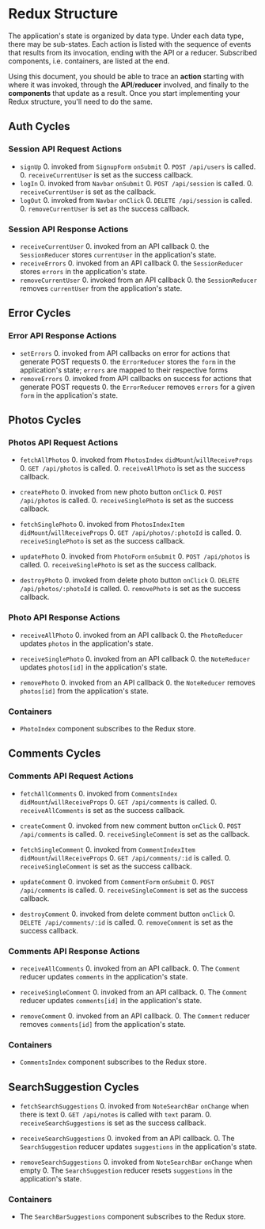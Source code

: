# Redux Structure

The application's state is organized by data type. Under each data type, there
may be sub-states. Each action is listed with the sequence of events that
results from its invocation, ending with the API or a reducer. Subscribed
components, i.e. containers, are listed at the end.

Using this document, you should be able to trace an **action** starting with
where it was invoked, through the **API**/**reducer** involved, and finally to
the **components** that update as a result. Once you start implementing your
Redux structure, you'll need to do the same.

## Auth Cycles

### Session API Request Actions

* `signUp`
  0. invoked from `SignupForm` `onSubmit`
  0. `POST /api/users` is called.
  0. `receiveCurrentUser` is set as the success callback.
* `logIn`
  0. invoked from `Navbar` `onSubmit`
  0. `POST /api/session` is called.
  0. `receiveCurrentUser` is set as the callback.
* `logOut`
  0. invoked from `Navbar` `onClick`
  0. `DELETE /api/session` is called.
  0. `removeCurrentUser` is set as the success callback.


### Session API Response Actions

* `receiveCurrentUser`
  0. invoked from an API callback
  0. the `SessionReducer` stores `currentUser` in the application's state.
* `receiveErrors`
  0. invoked from an API callback
  0. the `SessionReducer` stores `errors` in the application's state.
* `removeCurrentUser`
  0. invoked from an API callback
  0. the `SessionReducer` removes `currentUser` from the application's state.

## Error Cycles

### Error API Response Actions
* `setErrors`
  0. invoked from API callbacks on error for actions that generate POST requests
  0. the `ErrorReducer` stores the `form` in the application's state; `errors` are mapped to their respective forms
* `removeErrors`
  0. invoked from API callbacks on success for actions that generate POST requests
  0. the `ErrorReducer` removes `errors` for a given `form` in the application's state.

## Photos Cycles

### Photos API Request Actions

* `fetchAllPhotos`
  0. invoked from `PhotosIndex` `didMount`/`willReceiveProps`
  0. `GET /api/photos` is called.
  0. `receiveAllPhoto` is set as the success callback.

* `createPhoto`
  0. invoked from new photo button `onClick`
  0. `POST /api/photos` is called.
  0. `receiveSinglePhoto` is set as the success callback.

* `fetchSinglePhoto`
  0. invoked from `PhotosIndexItem` `didMount`/`willReceiveProps`
  0. `GET /api/photos/:photoId` is called.
  0. `receiveSinglePhoto` is set as the success callback.

* `updatePhoto`
  0. invoked from `PhotoForm` `onSubmit`
  0. `POST /api/photos` is called.
  0. `receiveSinglePhoto` is set as the success callback.

* `destroyPhoto`
  0. invoked from delete photo button `onClick`
  0. `DELETE /api/photos/:photoId` is called.
  0. `removePhoto` is set as the success callback.

### Photo API Response Actions

* `receiveAllPhoto`
  0. invoked from an API callback
  0. the `PhotoReducer` updates `photos` in the application's state.

* `receiveSinglePhoto`
  0. invoked from an API callback
  0. the `NoteReducer` updates `photos[id]` in the application's state.

* `removePhoto`
  0. invoked from an API callback
  0. the `NoteReducer` removes `photos[id]` from the application's state.

### Containers

* `PhotoIndex` component subscribes to the Redux store.


## Comments Cycles

### Comments API Request Actions

* `fetchAllComments`
  0. invoked from `CommentsIndex` `didMount`/`willReceiveProps`
  0. `GET /api/comments` is called.
  0. `receiveAllComments` is set as the success callback.

* `createComment`
  0. invoked from new comment button `onClick`
  0. `POST /api/comments` is called.
  0. `receiveSingleComment` is set as the callback.

* `fetchSingleComment`
  0. invoked from `CommentIndexItem` `didMount`/`willReceiveProps`
  0. `GET /api/comments/:id` is called.
  0. `receiveSingleComment` is set as the success callback.

* `updateComment`
  0. invoked from `CommentForm` `onSubmit`
  0. `POST /api/comments` is called.
  0. `receiveSingleComment` is set as the success callback.

* `destroyComment`
  0. invoked from delete comment button `onClick`
  0. `DELETE /api/comments/:id` is called.
  0. `removeComment` is set as the success callback.

### Comments API Response Actions

* `receiveAllComments`
  0. invoked from an API callback.
  0. The `Comment` reducer updates `comments` in the application's state.

* `receiveSingleComment`
  0. invoked from an API callback.
  0. The `Comment` reducer updates `comments[id]` in the application's state.

* `removeComment`
  0. invoked from an API callback.
  0. The `Comment` reducer removes `comments[id]` from the application's state.

### Containers

* `CommentsIndex` component subscribes to the Redux store.


## SearchSuggestion Cycles

* `fetchSearchSuggestions`
  0. invoked from `NoteSearchBar` `onChange` when there is text
  0. `GET /api/notes` is called with `text` param.
  0. `receiveSearchSuggestions` is set as the success callback.

* `receiveSearchSuggestions`
  0. invoked from an API callback.
  0. The `SearchSuggestion` reducer updates `suggestions` in the application's state.

* `removeSearchSuggestions`
  0. invoked from `NoteSearchBar` `onChange` when empty
  0. The `SearchSuggestion` reducer resets `suggestions` in the application's state.

### Containers

* The `SearchBarSuggestions` component subscribes to the Redux store.
